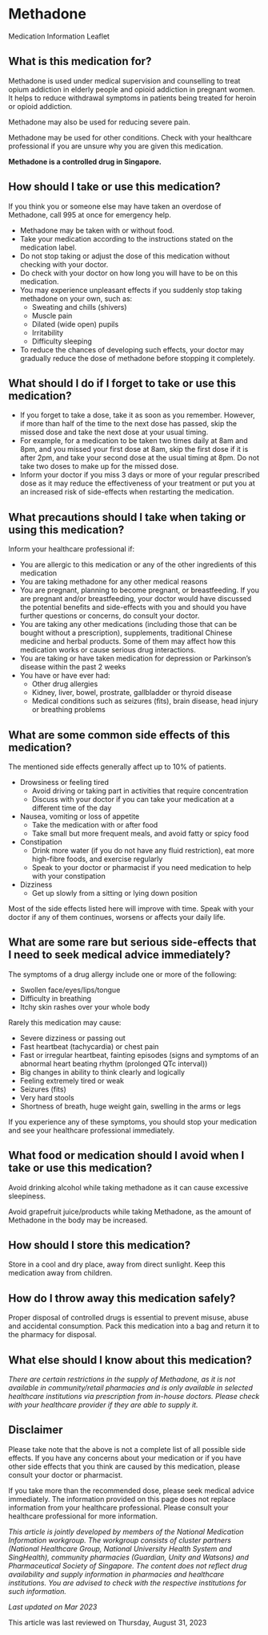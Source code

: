 # Methadone

Medication Information Leaflet

What is this medication for?
----------------------------

Methadone is used under medical supervision and counselling to treat opium addiction in elderly people and opioid addiction in pregnant women. It helps to reduce withdrawal symptoms in patients being treated for heroin or opioid addiction.

Methadone may also be used for reducing severe pain.

Methadone may be used for other conditions. Check with your healthcare professional if you are unsure why you are given this medication.

**Methadone is a controlled drug in Singapore.**

How should I take or use this medication?
-----------------------------------------

If you think you or someone else may have taken an overdose of Methadone, call 995 at once for emergency help.

* Methadone may be taken with or without food.
* Take your medication according to the instructions stated on the medication label.
* Do not stop taking or adjust the dose of this medication without checking with your doctor.
* Do check with your doctor on how long you will have to be on this medication.
* You may experience unpleasant effects if you suddenly stop taking methadone on your own, such as:
  + Sweating and chills (shivers)
  + Muscle pain
  + Dilated (wide open) pupils
  + Irritability
  + Difficulty sleeping
* To reduce the chances of developing such effects, your doctor may gradually reduce the dose of methadone before stopping it completely.

What should I do if I forget to take or use this medication?
------------------------------------------------------------

* If you forget to take a dose, take it as soon as you remember. However, if more than half of the time to the next dose has passed, skip the missed dose and take the next dose at your usual timing.
* For example, for a medication to be taken two times daily at 8am and 8pm, and you missed your first dose at 8am, skip the first dose if it is after 2pm, and take your second dose at the usual timing at 8pm. Do not take two doses to make up for the missed dose.
* Inform your doctor if you miss 3 days or more of your regular prescribed dose as it may reduce the effectiveness of your treatment or put you at an increased risk of side-effects when restarting the medication.

What precautions should I take when taking or using this medication?
--------------------------------------------------------------------

Inform your healthcare professional if:

* You are allergic to this medication or any of the other ingredients of this medication
* You are taking methadone for any other medical reasons
* You are pregnant, planning to become pregnant, or breastfeeding. If you are pregnant and/or breastfeeding, your doctor would have discussed the potential benefits and side-effects with you and should you have further questions or concerns, do consult your doctor.
* You are taking any other medications (including those that can be bought without a prescription), supplements, traditional Chinese medicine and herbal products. Some of them may affect how this medication works or cause serious drug interactions.
* You are taking or have taken medication for depression or Parkinson’s disease within the past 2 weeks
* You have or have ever had:
  + Other drug allergies
  + Kidney, liver, bowel, prostrate, gallbladder or thyroid disease
  + Medical conditions such as seizures (fits), brain disease, head injury or breathing problems

What are some common side effects of this medication?
-----------------------------------------------------

The mentioned side effects generally affect up to 10% of patients.

* Drowsiness or feeling tired
  + Avoid driving or taking part in activities that require concentration
  + Discuss with your doctor if you can take your medication at a different time of the day
* Nausea, vomiting or loss of appetite
  + Take the medication with or after food
  + Take small but more frequent meals, and avoid fatty or spicy food
* Constipation
  + Drink more water (if you do not have any fluid restriction), eat more high-fibre foods, and exercise regularly
  + Speak to your doctor or pharmacist if you need medication to help with your constipation
* Dizziness
  + Get up slowly from a sitting or lying down position

Most of the side effects listed here will improve with time. Speak with your doctor if any of them continues, worsens or affects your daily life.

What are some rare but serious side-effects that I need to seek medical advice immediately?
-------------------------------------------------------------------------------------------

The symptoms of a drug allergy include one or more of the following:

* Swollen face/eyes/lips/tongue
* Difficulty in breathing
* Itchy skin rashes over your whole body

Rarely this medication may cause:

* Severe dizziness or passing out
* Fast heartbeat (tachycardia) or chest pain
* Fast or irregular heartbeat, fainting episodes (signs and symptoms of an abnormal heart beating rhythm (prolonged QTc interval))
* Big changes in ability to think clearly and logically
* Feeling extremely tired or weak
* Seizures (fits)
* Very hard stools
* Shortness of breath, huge weight gain, swelling in the arms or legs

If you experience any of these symptoms, you should stop your medication and see your healthcare professional immediately.

What food or medication should I avoid when I take or use this medication?
--------------------------------------------------------------------------

Avoid drinking alcohol while taking methadone as it can cause excessive sleepiness.

Avoid grapefruit juice/products while taking Methadone, as the amount of Methadone in the body may be increased.

How should I store this medication?
-----------------------------------

Store in a cool and dry place, away from direct sunlight. Keep this medication away from children.

How do I throw away this medication safely?
-------------------------------------------

Proper disposal of controlled drugs is essential to prevent misuse, abuse and accidental consumption. Pack this medication into a bag and return it to the pharmacy for disposal.

What else should I know about this medication?
----------------------------------------------

*There are certain restrictions in the supply of Methadone, as it is not available in community/retail pharmacies and is only available in selected healthcare institutions via prescription from in-house doctors. Please check with your healthcare provider if they are able to supply it.*

Disclaimer
----------

Please take note that the above is not a complete list of all possible side effects. If you have any concerns about your medication or if you have other side effects that you think are caused by this medication, please consult your doctor or pharmacist.

If you take more than the recommended dose, please seek medical advice immediately. The information provided on this page does not replace information from your healthcare professional. Please consult your healthcare professional for more information.

*This article is jointly developed by members of the National Medication Information workgroup. The workgroup consists of cluster partners (National Healthcare Group, National University Health System and SingHealth), community pharmacies (Guardian, Unity and Watsons) and Pharmaceutical Society of Singapore. The content does not reflect drug availability and supply information in pharmacies and healthcare institutions. You are advised to check with the respective institutions for such information.*

*Last updated on Mar 2023*

This article was last reviewed on
Thursday, August 31, 2023